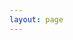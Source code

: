 ```yaml
---
layout: page
---
```

<script setup>
import {
  VPTeamPage,
  VPTeamPageTitle,
  VPTeamMembers
} from 'vitepress/theme'

const members = [
  {
    avatar: 'https://www.github.com/andriemc.png',
    name: 'Andrew',
    title: 'Creator',
    links: [
      { icon: 'github', link: 'https://github.com/andriemc' },
    ]
  }
]
</script>

<VPTeamPage>
  <VPTeamPageTitle>
    <template #title>
      Credits
    </template>
    <template #lead>
		Staple is possible because all of the people below!
    </template>
  </VPTeamPageTitle>
  <VPTeamMembers
    :members="members"
  />
</VPTeamPage>